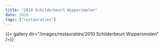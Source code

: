 ```yaml
---
title: "2010 Schilderbeurt Wippersmolen"
date: 2010
tags: ["restauraties"]
---
```


{{< gallery dir="/images/restauraties/2010 Schilderbeurt Wippersmolen" />}}
